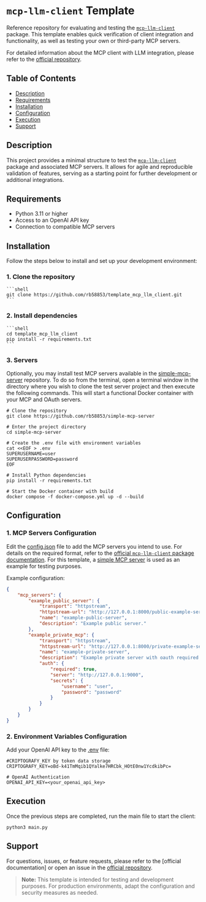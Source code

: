 # `mcp-llm-client` Template

Reference repository for evaluating and testing the [`mcp-llm-client`](https://github.com/rb58853/mcp-llm-client) package. This template enables quick verification of client integration and functionality, as well as testing your own or third-party MCP servers.

For detailed information about the MCP client with LLM integration, please refer to the [official repository](https://github.com/rb58853/mcp-llm-client).

## Table of Contents

- [Description](#description)
- [Requirements](#requirements)
- [Installation](#installation)
- [Configuration](#configuration)
- [Execution](#execution)
- [Support](#support)

## Description

This project provides a minimal structure to test the [`mcp-llm-client`](https://github.com/rb58853/mcp-llm-client) package and associated MCP servers. It allows for agile and reproducible validation of features, serving as a starting point for further development or additional integrations.

## Requirements

- Python 3.11 or higher
- Access to an OpenAI API key
- Connection to compatible MCP servers

## Installation

Follow the steps below to install and set up your development environment:

### 1. Clone the repository

    ```shell
    git clone https://github.com/rb58853/template_mcp_llm_client.git
    ```

### 2. Install dependencies

    ```shell
    cd template_mcp_llm_client
    pip install -r requirements.txt
    ```

### 3. Servers

Optionally, you may install test MCP servers available in the [simple-mcp-server](https://github.com/rb58853/simple-mcp-server) repository. To do so from the terminal, open a terminal window in the directory where you wish to clone the test server project and then execute the following commands. This will start a functional Docker container with your MCP and OAuth servers.

```shell
# Clone the repository
git clone https://github.com/rb58853/simple-mcp-server

# Enter the project directory
cd simple-mcp-server

# Create the .env file with environment variables
cat <<EOF > .env
SUPERUSERNAME=user
SUPERUSERPASSWORD=password
EOF

# Install Python dependencies
pip install -r requirements.txt

# Start the Docker container with build
docker compose -f docker-compose.yml up -d --build
```

## Configuration

### 1. MCP Servers Configuration

Edit the [config.json](config.json) file to add the MCP servers you intend to use. For details on the required format, refer to the [official `mcp-llm-client` package documentation](https://github.com/rb58853/mcp-llm-client). For this template, a [simple MCP server](https://github.com/rb58853/simple-mcp-server) is used as an example for testing purposes.

Example configuration:

```json
{
    "mcp_servers": {
        "example_public_server": {
            "transport": "httpstream",
            "httpstream-url": "http://127.0.0.1:8000/public-example-server/mcp",
            "name": "example-public-server",
            "description": "Example public server."
        },
        "example_private_mcp": {
            "transport": "httpstream",
            "httpstream-url": "http://127.0.0.1:8000/private-example-server/mcp",
            "name": "example-private-server",
            "description": "Example private server with oauth required.",
            "auth": {
                "required": true,
                "server": "http://127.0.0.1:9000",
                "secrets": {
                    "username": "user",
                    "password": "password"
                }
            }
        }
    }
}
```

### 2. Environment Variables Configuration

Add your OpenAI API key to the [.env](.env) file:

```env
#CRIPTOGRAFY_KEY by token data storage
CRIPTOGRAFY_KEY=oBd-k41TmMqib1QYalke7HRCbk_HOtE0nw1YcdkibPc=

# OpenAI Authentication
OPENAI_API_KEY=<your_openai_api_key>
```

## Execution

Once the previous steps are completed, run the main file to start the client:

```shell
python3 main.py
```

## Support

For questions, issues, or feature requests, please refer to the [official documentation] or open an issue in the [official repository](https://github.com/rb58853/mcp-llm-client).

> **Note:** This template is intended for testing and development purposes. For production environments, adapt the configuration and security measures as needed.
